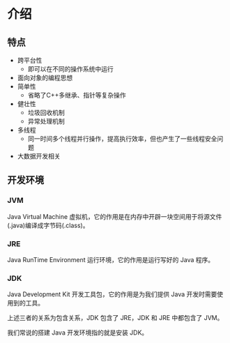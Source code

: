 # 介绍



## 特点

- 跨平台性
  - 即可以在不同的操作系统中运行
- 面向对象的编程思想
- 简单性
  - 省略了C++多继承、指针等复杂操作
- 健壮性
  - 垃圾回收机制
  - 异常处理机制
- 多线程
  - 同一时间多个线程并行操作，提高执行效率，但也产生了一些线程安全问题
- 大数据开发相关



## 开发环境

### JVM

Java Virtual Machine 虚拟机，它的作用是在内存中开辟一块空间用于将源文件(.java)编译成字节码(.class)。

### JRE

Java RunTime Environment 运行环境，它的作用是运行写好的 Java 程序。

### JDK

Java Development Kit 开发工具包，它的作用是为我们提供 Java 开发时需要使用到的工具。

上述三者的关系为包含关系，JDK 包含了 JRE，JDK 和 JRE 中都包含了 JVM。

我们常说的搭建 Java 开发环境指的就是安装 JDK。



<Vssue     :options="{ labels: [$page.relativePath.split('/')[0]] }"     :title="$page.relativePath.split('/')[1]" />
